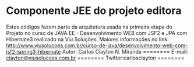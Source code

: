 Componente JEE do projeto editora
========

Estes códigos fazem parte da arquitetura usada na primeira etapa do Projeto no curso de JAVA EE - Desenvolvimento WEB com JSF2 e JPA com Hibernate3 realizado na Viu Soluções. 
Maiores informações no link: http://www.viusolucoes.com.br/curso-de-java/desenvolvimento-web-com-jsf2-spring3-hibernate
Autor: Carlos Clayton N. Miranda ========
E-mail: clayton@viusolucoes.com.br ========
Twitter:carlosclayton ========
